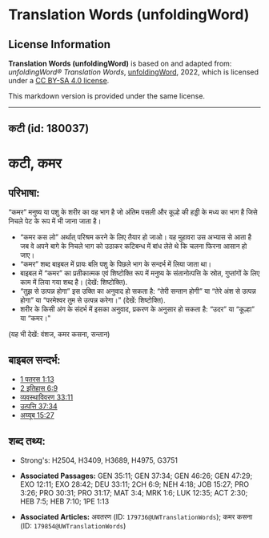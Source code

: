 # Translation Words (unfoldingWord)

## License Information

**Translation Words (unfoldingWord)** is based on and adapted from: _unfoldingWord® Translation Words_, [unfoldingWord](https://unfoldingword.org/utw), 2022, which is licensed under a [CC BY-SA 4.0 license](https://creativecommons.org/licenses/by-sa/4.0/legalcode.en).

This markdown version is provided under the same license.



--------------------------------

## कटी (id: 180037)

कटी, कमर
========

परिभाषा:
--------

“कमर” मनुष्य या पशु के शरीर का वह भाग है जो अंतिम पसली और कूल्हे की हड्डी के मध्य का भाग है जिसे निचले पेट के रूप में भी जाना जाता है।

* “कमर कस लो” अर्थात् परिश्रम करने के लिए तैयार हो जाओ। यह मुहावरा उस अभ्यास से आता है जब वे अपने बागे के निचले भाग को उठाकर कटिबन्ध में बांध लेते थे कि चलना फिरना आसान हो जाए।
* “कमर” शब्द बाइबल में प्रायः बलि पशु के पिछले भाग के सन्दर्भ में लिया जाता था।
* बाइबल में “कमर” का प्रतीकात्मक एवं शिष्टोक्ति रूप में मनुष्य के संतानोत्पत्ति के स्रोत, गुप्तांगों के लिए काम में लिया गया शब्द है। (देखें: शिष्टोक्ति).
* “तुझ से उत्पन्न होगा” इस उक्ति का अनुवाद हो सकता है: “तेरी सन्तान होगी” या “तेरे अंश से उत्पन्न होगा” या “परमेश्वर तुम से उत्पन्न करेगा।” (देखें: शिष्टोक्ति).
* शरीर के किसी अंग के संदर्भ में इसका अनुवाद, प्रकरण के अनुसार हो सकता है: “उदर” या “कूल्हा” या “कमर।"

(यह भी देखें: वंशज, कमर कसना, सन्तान)

बाइबल सन्दर्भ:
--------------

* [1 पतरस 1:13](https://ref.ly/1Pet0:0)
* [2 इतिहास 6:9](https://ref.ly/2Chr0:0)
* [व्यवस्थाविवरण 33:11](https://ref.ly/Deut33:11)
* [उत्पत्ति 37:34](https://ref.ly/Gen37:34)
* [अय्यूब 15:27](https://ref.ly/Job15:27)

शब्द तथ्य:
----------

* Strong's: H2504, H3409, H3689, H4975, G3751

* **Associated Passages:** GEN 35:11; GEN 37:34; GEN 46:26; GEN 47:29; EXO 12:11; EXO 28:42; DEU 33:11; 2CH 6:9; NEH 4:18; JOB 15:27; PRO 3:26; PRO 30:31; PRO 31:17; MAT 3:4; MRK 1:6; LUK 12:35; ACT 2:30; HEB 7:5; HEB 7:10; 1PE 1:13
* **Associated Articles:** अवतरण (ID: `179736@UWTranslationWords`); कमर कसना (ID: `179854@UWTranslationWords`)

